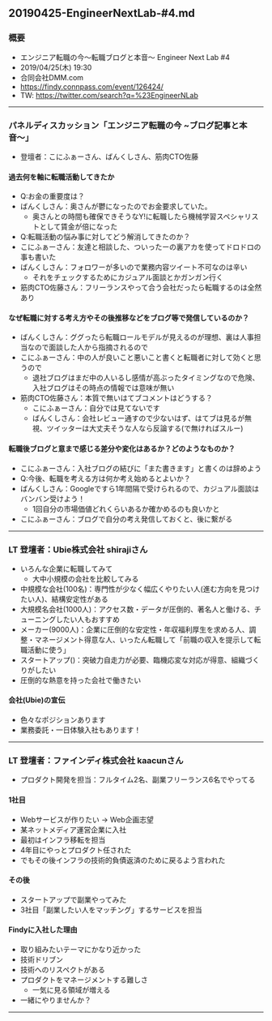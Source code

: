 20190425-EngineerNextLab-#4.md
-----

### 概要

* エンジニア転職の今〜転職ブログと本音〜 Engineer Next Lab #4
* 2019/04/25(木) 19:30
* 合同会社DMM.com
* https://findy.connpass.com/event/126424/
* TW: https://twitter.com/search?q=%23EngineerNLab

-----

### パネルディスカッション「エンジニア転職の今 ~ブログ記事と本音〜」

* 登壇者：こにふぁーさん、ばんくしさん、筋肉CTO佐藤

#### 過去何を軸に転職活動してきたか

* Q:お金の重要度は？
* ばんくしさん：奥さんが鬱になったのでお金要求していた。
    * 奥さんとの時間も確保できそうなY!に転職したら機械学習スペシャリストとして賃金が倍になった
* Q:転職活動の悩み事に対してどう解消してきたのか？
* こにふぁーさん：友達と相談した、ついったーの裏アカを使ってドロドロの事も書いた
* ばんくしさん：フォロワーが多いので業務内容ツイート不可なのは辛い
    * それをチェックするためにカジュアル面談とかガンガン行く
* 筋肉CTO佐藤さん：フリーランスやって合う会社だったら転職するのは全然あり
#### なぜ転職に対する考え方やその後推移などをブログ等で発信しているのか？
* ばんくしさん：ググったら転職ロールモデルが見えるのが理想、裏は人事担当なので面談した人から指摘されるので
* こにふぁーさん：中の人が良いこと悪いこと書くと転職者に対して効くと思うので
    * 退社ブログはまだ中の人いるし感情が高ぶったタイミングなので危険、入社ブログはその時点の情報では意味が無い
* 筋肉CTO佐藤さん：本質で無いはてブコメントはどうする？
    * こにふぁーさん：自分では見てないです
    * ばんくしさん：会社レビュー通すので少ないはず、はてブは見るが無視、ツイッターは大丈夫そうな人なら反論する(で無ければスルー)

#### 転職後ブログと意まで感じる差分や変化はあるか？どのようなものか？
* こにふぁーさん：入社ブログの結びに「また書きます」と書くのは辞めよう
* Q:今後、転職を考える方は何か考え始めるとよいか？
* ばんくしさん：Googleですら1年間隔で受けられるので、カジュアル面談はバンバン受けよう！
    * 1回自分の市場価値どれくらいあるか確かめるのも良いかと
* こにふぁーさん：ブログで自分の考え発信しておくと、後に繋がる

-----

### LT	登壇者：Ubie株式会社 shirajiさん

* いろんな企業に転職してみて
    * 大中小規模の会社を比較してみる
* 中規模な会社(100名)：専門性が少なく幅広くやりたい人(進む方向を見つけたい人)、結構安定性がある
* 大規模名会社(1000人)：アクセス数・データが圧倒的、著名人と働ける、チューニングしたい人もおすすめ
* メーカー(9000人)：企業に圧倒的な安定性・年収福利厚生を求める人、調整・マネージメント得意な人、いったん転職して「前職の収入を提示して転職活動に使う」
* スタートアップ()：突破力自走力が必要、臨機応変な対応が得意、組織づくりがしたい
* 圧倒的な熱意を持った会社で働きたい

#### 会社(Ubie)の宣伝

* 色々なポジションあります
* 業務委託・一日体験入社もあります！

-----

### LT	登壇者：ファインディ株式会社 kaacunさん

* プロダクト開発を担当：フルタイム2名、副業フリーランス6名でやってる

#### 1社目

* Webサービスが作りたい -> Web企画志望
* 某ネットメディア運営企業に入社
* 最初はインフラ移転を担当
* 4年目にやっとプロダクト任された
* でもその後インフラの技術的負債返済のために戻るよう言われた

#### その後

* スタートアップで副業やってみた
* 3社目「副業したい人をマッチング」するサービスを担当

#### Findyに入社した理由

* 取り組みたいテーマにかなり近かった
* 技術ドリブン
* 技術へのリスペクトがある
* プロダクトをマネージメントする難しさ
    * 一気に見る領域が増える
* 一緒にやりませんか？

-----
